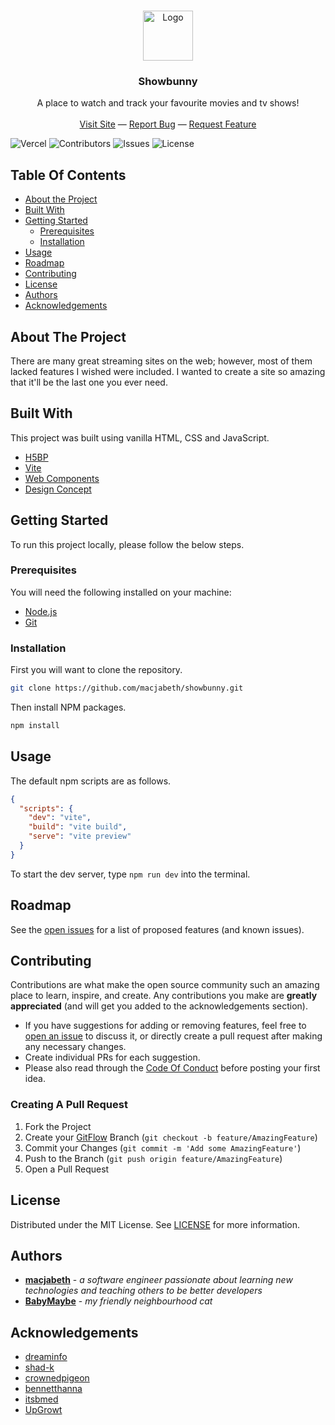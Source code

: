 <br/>
<p align="center">
  <a href="https://github.com/macjabeth/showbunny">
    <img src="https://raw.githubusercontent.com/macjabeth/showbunny/master/img/easter-bunny.svg" alt="Logo" width="80" height="80">
  </a>

  <h3 align="center">Showbunny</h3>

  <p align="center">
    A place to watch and track your favourite movies and tv shows!
    <br/>
    <br/>
    <a href="https://showbunny.xyz">Visit Site</a>
    &mdash;
    <a href="https://github.com/macjabeth/showbunny/issues">Report Bug</a>
    &mdash;
    <a href="https://github.com/macjabeth/showbunny/issues">Request Feature</a>
  </p>
</p>

![Vercel](https://therealsujitk-vercel-badge.vercel.app/?app=showbunny-macjabeth) ![Contributors](https://img.shields.io/github/contributors/macjabeth/showbunny?color=dark-green) ![Issues](https://img.shields.io/github/issues/macjabeth/showbunny) ![License](https://img.shields.io/github/license/macjabeth/showbunny)

## Table Of Contents

* [About the Project](#about-the-project)
* [Built With](#built-with)
* [Getting Started](#getting-started)
  * [Prerequisites](#prerequisites)
  * [Installation](#installation)
* [Usage](#usage)
* [Roadmap](#roadmap)
* [Contributing](#contributing)
* [License](#license)
* [Authors](#authors)
* [Acknowledgements](#acknowledgements)

## About The Project

There are many great streaming sites on the web; however, most of them lacked features I wished were included. I wanted to create a site so amazing that it'll be the last one you ever need.

## Built With

This project was built using vanilla HTML, CSS and JavaScript.

* [H5BP](https://html5boilerplate.com/)
* [Vite](https://vitejs.dev/)
* [Web Components](https://developer.mozilla.org/en-US/docs/Web/Web_Components)
* [Design Concept](https://www.behance.net/gallery/115532245/Responsive-Anime-Website-Design-Concept/modules/659279239)

## Getting Started

To run this project locally, please follow the below steps.

### Prerequisites

You will need the following installed on your machine:

* [Node.js](https://nodejs.org/)
* [Git](https://git-scm.com/)

### Installation

First you will want to clone the repository.

```sh
git clone https://github.com/macjabeth/showbunny.git
```

Then install NPM packages.

```sh
npm install
```

## Usage

The default npm scripts are as follows.

```json
{
  "scripts": {
    "dev": "vite",
    "build": "vite build",
    "serve": "vite preview"
  }
}
```

To start the dev server, type `npm run dev` into the terminal.

## Roadmap

See the [open issues](https://github.com/macjabeth/showbunny/issues) for a list of proposed features (and known issues).

## Contributing

Contributions are what make the open source community such an amazing place to learn, inspire, and create. Any contributions you make are **greatly appreciated** (and will get you added to the acknowledgements section).
* If you have suggestions for adding or removing features, feel free to [open an issue](https://github.com/macjabeth/showbunny/issues/new) to discuss it, or directly create a pull request after making any necessary changes.
* Create individual PRs for each suggestion.
* Please also read through the [Code Of Conduct](https://github.com/macjabeth/macjabeth/blob/main/CODE-OF-CONDUCT.md) before posting your first idea.

### Creating A Pull Request

1. Fork the Project
2. Create your [GitFlow](https://www.atlassian.com/git/tutorials/comparing-workflows/gitflow-workflow) Branch (`git checkout -b feature/AmazingFeature`)
3. Commit your Changes (`git commit -m 'Add some AmazingFeature'`)
4. Push to the Branch (`git push origin feature/AmazingFeature`)
5. Open a Pull Request

## License

Distributed under the MIT License. See [LICENSE](https://github.com/macjabeth/showbunny/blob/main/LICENSE.md) for more information.

## Authors

* **[macjabeth](https://github.com/macjabeth/)** - *a software engineer passionate about learning new technologies and teaching others to be better developers*
* **[BabyMaybe](https://github.com/BabyMaybe)** - *my friendly neighbourhood cat*

## Acknowledgements

* [dreaminfo](https://github.com/dreaminfo)
* [shad-k](https://github.com/shad-k)
* [crownedpigeon](https://github.com/crownedpigeon)
* [bennetthanna](https://github.com/bennetthanna)
* [itsbmed](https://www.behance.net/itsbmed)
* [UpGrowt](https://www.behance.net/UpGrowt)
